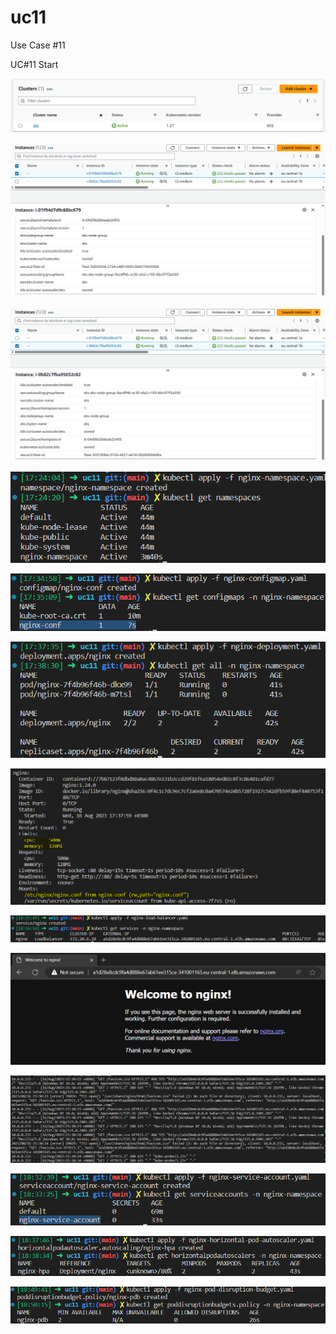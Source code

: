 # uc11
Use Case #11

UC#11 Start

![eks cluster](screenshots/Screenshot%202023-08-16%20170839.png)

![worker nodes](screenshots/Screenshot%202023-08-16%20171618.png)

![worker nodes](screenshots/Screenshot%202023-08-16%20171644.png)

![apply namespace](screenshots/Screenshot%202023-08-16%20172906.png)

![apply configmap](screenshots/Screenshot%202023-08-16%20173550.png)

![apply deployment](screenshots/Screenshot%202023-08-16%20173855.png)

![check limits and mount](screenshots/Screenshot%202023-08-16%20184626.png)

![apply loadbalancer](screenshots/Screenshot%202023-08-16%20181754.png)

![nginx page](screenshots/Screenshot%202023-08-16%20182058.png)

![nginx pod log](screenshots/Screenshot%202023-08-16%20183113.png)

![apply service account](screenshots/Screenshot%202023-08-16%20183403.png)

![apply horizontal pod autoscaling](screenshots/Screenshot%202023-08-16%20183908.png)

![apply pod disruption budget](screenshots/Screenshot%202023-08-16%20185038.png)
